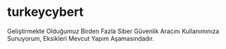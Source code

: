 # turkeycybert
Geliştirmekte Olduğumuz Birden Fazla Siber Güvenlik Aracını Kullanımınıza Sunuyorum, Eksikleri Mevcut Yapım Aşamasındadır.
